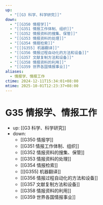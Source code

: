 ```yaml
---
up:
  - "[[G3 科学、科学研究]]"
down:
  - "[[G350 情报学]]"
  - "[[G351 情报工作体制、组织]]"
  - "[[G352 情报资料的搜集、保管]]"
  - "[[G353 情报资料的处理]]"
  - "[[G354 情报检索]]"
  - "[[[G355] 机器翻译]]"
  - "[[G356 情报过程自动化的方法和设备]]"
  - "[[G357 文献复制方法和设备]]"
  - "[[G358 情报资料的利用]]"
  - "[[G359 世界各国情报事业]]"
aliases:
  - 情报学、情报工作
ctime: 2024-12-11T15:34:01+08:00
mtime: 2025-10-01T12:23:37+08:00
---
```


# G35 情报学、情报工作

- up: [[G3 科学、科学研究]]
- down:
	- [[G350 情报学]]
	- [[G351 情报工作体制、组织]]
	- [[G352 情报资料的搜集、保管]]
	- [[G353 情报资料的处理]]
	- [[G354 情报检索]]
	- [[[G355] 机器翻译]]
	- [[G356 情报过程自动化的方法和设备]]
	- [[G357 文献复制方法和设备]]
	- [[G358 情报资料的利用]]
	- [[G359 世界各国情报事业]]
